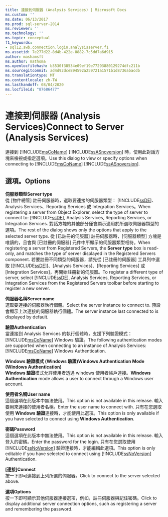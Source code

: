 ```yaml
---
title: 連接到伺服器 (Analysis Services) | Microsoft Docs
ms.custom: ''
ms.date: 06/13/2017
ms.prod: sql-server-2014
ms.reviewer: ''
ms.technology: ''
ms.topic: conceptual
f1_keywords:
- sql12.swb.connection.login.analysisserver.f1
ms.assetid: 7e277d22-8d4b-422e-8882-7c5dd7a6d915
author: mashamsft
ms.author: mathoma
ms.openlocfilehash: b3530f38534e09ef19e77293880129274dfc211b
ms.sourcegitcommit: ad4d92dce894592a259721a1571b1d8736abacdb
ms.translationtype: MT
ms.contentlocale: zh-TW
ms.lasthandoff: 08/04/2020
ms.locfileid: "87686477"
---
```

# <a name="connect-to-server-analysis-services"></a><span data-ttu-id="2eee7-102">連接到伺服器 (Analysis Services)</span><span class="sxs-lookup"><span data-stu-id="2eee7-102">Connect to Server (Analysis Services)</span></span>
  <span data-ttu-id="2eee7-103">連接到 [!INCLUDE[msCoName](../includes/msconame-md.md)] [!INCLUDE[ssASnoversion](../includes/ssasnoversion-md.md)] 時，使用此對話方塊來檢視或指定選項。</span><span class="sxs-lookup"><span data-stu-id="2eee7-103">Use this dialog to view or specify options when connecting to [!INCLUDE[msCoName](../includes/msconame-md.md)] [!INCLUDE[ssASnoversion](../includes/ssasnoversion-md.md)].</span></span>  
  
## <a name="options"></a><span data-ttu-id="2eee7-104">選項。</span><span class="sxs-lookup"><span data-stu-id="2eee7-104">Options</span></span>  
 <span data-ttu-id="2eee7-105">**伺服器類型**</span><span class="sxs-lookup"><span data-stu-id="2eee7-105">**Server type**</span></span>  
 <span data-ttu-id="2eee7-106">從 [物件總管] 註冊伺服器時，選取要連接的伺服器類型： [!INCLUDE[ssDE](../includes/ssde-md.md)]、Analysis Services、Reporting Services 或 Integration Services。</span><span class="sxs-lookup"><span data-stu-id="2eee7-106">When registering a server from Object Explorer, select the type of server to connect to: [!INCLUDE[ssDE](../includes/ssde-md.md)], Analysis Services, Reporting Services, or Integration Services.</span></span> <span data-ttu-id="2eee7-107">對話方塊的其他部分僅會顯示適用於所選取伺服器類型的選項。</span><span class="sxs-lookup"><span data-stu-id="2eee7-107">The rest of the dialog shows only the options that apply to the selected server type.</span></span> <span data-ttu-id="2eee7-108">從 [已註冊的伺服器] 註冊伺服器時，[伺服器類型]  方塊是唯讀的，且會與 [已註冊的伺服器] 元件中所顯示的伺服器類型相符。</span><span class="sxs-lookup"><span data-stu-id="2eee7-108">When registering a server from Registered Servers, the **Server type** box is read-only, and matches the type of server displayed in the Registered Servers component.</span></span> <span data-ttu-id="2eee7-109">若要註冊不同類型的伺服器，請先從 [已註冊的伺服器] 工具列中選取 [[!INCLUDE[ssDE](../includes/ssde-md.md)]]、[Analysis Services]、[Reporting Services] 或 [Integration Services]，再開始註冊新的伺服器。</span><span class="sxs-lookup"><span data-stu-id="2eee7-109">To register a different type of server, select [!INCLUDE[ssDE](../includes/ssde-md.md)], Analysis Services, Reporting Services, or Integration Services from the Registered Servers toolbar before starting to register a new server.</span></span>  
  
 <span data-ttu-id="2eee7-110">**伺服器名稱**</span><span class="sxs-lookup"><span data-stu-id="2eee7-110">**Server name**</span></span>  
 <span data-ttu-id="2eee7-111">選取要連接的伺服器執行個體。</span><span class="sxs-lookup"><span data-stu-id="2eee7-111">Select the server instance to connect to.</span></span> <span data-ttu-id="2eee7-112">預設會顯示上次連接的伺服器執行個體。</span><span class="sxs-lookup"><span data-stu-id="2eee7-112">The server instance last connected to is displayed by default.</span></span>  
  
 <span data-ttu-id="2eee7-113">**驗證**</span><span class="sxs-lookup"><span data-stu-id="2eee7-113">**Authentication**</span></span>  
 <span data-ttu-id="2eee7-114">當連接到 Analysis Services 的執行個體時，支援下列驗證模式： [!INCLUDE[msCoName](../includes/msconame-md.md)] Windows 驗證。</span><span class="sxs-lookup"><span data-stu-id="2eee7-114">The following authentication modes are supported when connecting to an instance of Analysis Services: [!INCLUDE[msCoName](../includes/msconame-md.md)] Windows Authentication.</span></span>  
  
 <span data-ttu-id="2eee7-115">**Windows 驗證模式 (Windows 驗證)**</span><span class="sxs-lookup"><span data-stu-id="2eee7-115">**Windows Authentication Mode (Windows Authentication)**</span></span>  
 <span data-ttu-id="2eee7-116">**Windows 驗證**模式允許使用者透過 windows 使用者帳戶連接。</span><span class="sxs-lookup"><span data-stu-id="2eee7-116">**Windows Authentication** mode allows a user to connect through a Windows user account.</span></span>  
  
 <span data-ttu-id="2eee7-117">**使用者名稱**</span><span class="sxs-lookup"><span data-stu-id="2eee7-117">**User name**</span></span>  
 <span data-ttu-id="2eee7-118">這個選項在此版本中無法使用。</span><span class="sxs-lookup"><span data-stu-id="2eee7-118">This option is not available in this release.</span></span> <span data-ttu-id="2eee7-119">輸入要用來連接的使用者名稱。</span><span class="sxs-lookup"><span data-stu-id="2eee7-119">Enter the user name to connect with.</span></span> <span data-ttu-id="2eee7-120">只有在您選取使用 **Windows 驗證**連接時，才能使用此選項。</span><span class="sxs-lookup"><span data-stu-id="2eee7-120">This option is only available if you have selected to connect using **Windows Authentication**.</span></span>  
  
 <span data-ttu-id="2eee7-121">**密碼**</span><span class="sxs-lookup"><span data-stu-id="2eee7-121">**Password**</span></span>  
 <span data-ttu-id="2eee7-122">這個選項在此版本中無法使用。</span><span class="sxs-lookup"><span data-stu-id="2eee7-122">This option is not available in this release.</span></span> <span data-ttu-id="2eee7-123">輸入登入的密碼。</span><span class="sxs-lookup"><span data-stu-id="2eee7-123">Enter the password for the login.</span></span> <span data-ttu-id="2eee7-124">只有在您選取使用 [!INCLUDE[ssNoVersion](../includes/ssnoversion-md.md)] 驗證連接時，才能編輯此選項。</span><span class="sxs-lookup"><span data-stu-id="2eee7-124">This option is only editable if you have selected to connect using [!INCLUDE[ssNoVersion](../includes/ssnoversion-md.md)] Authentication.</span></span>  
  
 <span data-ttu-id="2eee7-125">**[連接]**</span><span class="sxs-lookup"><span data-stu-id="2eee7-125">**Connect**</span></span>  
 <span data-ttu-id="2eee7-126">按一下即可連接到上列所選的伺服器。</span><span class="sxs-lookup"><span data-stu-id="2eee7-126">Click to connect to the server selected above.</span></span>  
  
 <span data-ttu-id="2eee7-127">**選項**</span><span class="sxs-lookup"><span data-stu-id="2eee7-127">**Options**</span></span>  
 <span data-ttu-id="2eee7-128">按一下即可顯示其他伺服器連接選項，例如，註冊伺服器與記住密碼。</span><span class="sxs-lookup"><span data-stu-id="2eee7-128">Click to display additional server connection options, such as registering a server and remembering the password.</span></span>  
  
  
